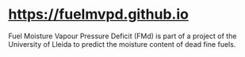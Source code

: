 # https://fuelmvpd.github.io
Fuel Moisture Vapour Pressure Deficit (FMd) is part of a project of the University of Lleida to predict the moisture content of dead fine fuels.
